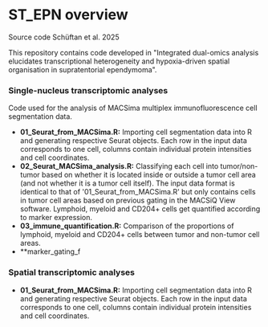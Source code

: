 # ST_EPN overview
Source code Schüftan et al. 2025

This repository contains code developed in "Integrated dual-omics analysis elucidates transcriptional heterogeneity and hypoxia-driven spatial organisation in supratentorial ependymoma".

### Single-nucleus transcriptomic analyses  
Code used for the analysis of MACSima multiplex immunofluorescence cell segmentation data.  

- **01_Seurat_from_MACSima.R:** Importing cell segmentation data into R and generating respective Seurat objects. Each row in the input data corresponds to one cell, columns contain individual protein intensities and cell coordinates.  
- **02_Seurat_MACSima_analysis.R:** Classifying each cell into tumor/non-tumor based on whether it is located inside or outside a tumor cell area (and not whether it is a tumor cell itself). The input data format is identical to that of '01_Seurat_from_MACSima.R' but only contains cells in tumor cell areas based on previous gating in the MACSiQ View software. Lymphoid, myeloid and CD204+ cells get quantified according to marker expression.  
- **03_immune_quantification.R:** Comparison of the proportions of lymphoid, myeloid and CD204+ cells between tumor and non-tumor cell areas.  
- **marker_gating_f

### Spatial transcriptomic analyses  
- **01_Seurat_from_MACSima.R:** Importing cell segmentation data into R and generating respective Seurat objects. Each row in the input data corresponds to one cell, columns contain individual protein intensities and cell coordinates.  
